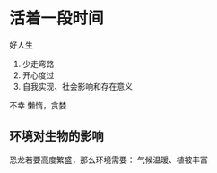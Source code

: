 # 活着一段时间

好人生
1. 少走弯路
2. 开心度过
3. 自我实现、社会影响和存在意义

不幸
懒惰，贪婪


## 环境对生物的影响

恐龙若要高度繁盛，那么环境需要： 气候温暖、植被丰富

